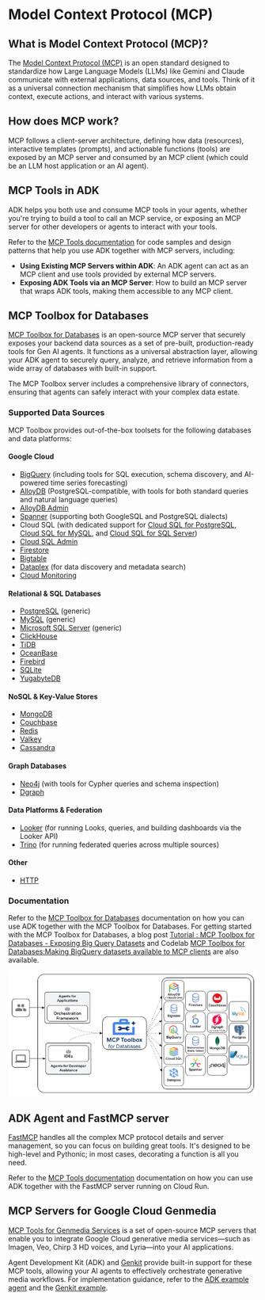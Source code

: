 # Model Context Protocol (MCP)

## What is Model Context Protocol (MCP)?

The
[Model Context Protocol (MCP)](https://modelcontextprotocol.io/introduction) is
an open standard designed to standardize how Large Language Models (LLMs) like
Gemini and Claude communicate with external applications, data sources, and
tools. Think of it as a universal connection mechanism that simplifies how LLMs
obtain context, execute actions, and interact with various systems.

## How does MCP work?

MCP follows a client-server architecture, defining how data (resources),
interactive templates (prompts), and actionable functions (tools) are
exposed by an MCP server and consumed by an MCP client (which could be
an LLM host application or an AI agent).

## MCP Tools in ADK

ADK helps you both use and consume MCP tools in your agents, whether you're
trying to build a tool to call an MCP service, or exposing an MCP server for
other developers or agents to interact with your tools.

Refer to the [MCP Tools documentation](../tools/mcp-tools.md) for code samples
and design patterns that help you use ADK together with MCP servers, including:

- **Using Existing MCP Servers within ADK**: An ADK agent can act as an MCP
  client and use tools provided by external MCP servers.
- **Exposing ADK Tools via an MCP Server**: How to build an MCP server that
  wraps ADK tools, making them accessible to any MCP client.

## MCP Toolbox for Databases

[MCP Toolbox for Databases](https://github.com/googleapis/genai-toolbox) is an
open-source MCP server that securely exposes your backend data sources as a
set of pre-built, production-ready tools for Gen AI agents. It functions as a
universal abstraction layer, allowing your ADK agent to securely query, analyze,
and retrieve information from a wide array of databases with built-in support.

The MCP Toolbox server includes a comprehensive library of connectors, ensuring that
agents can safely interact with your complex data estate.

### Supported Data Sources

MCP Toolbox provides out-of-the-box toolsets for the following databases and data platforms:

#### Google Cloud

*   [BigQuery](https://googleapis.github.io/genai-toolbox/resources/sources/bigquery/) (including tools for SQL execution, schema discovery, and AI-powered time series forecasting)
*   [AlloyDB](https://googleapis.github.io/genai-toolbox/resources/sources/alloydb-pg/) (PostgreSQL-compatible, with tools for both standard queries and natural language queries)
*   [AlloyDB Admin](https://googleapis.github.io/genai-toolbox/resources/sources/alloydb-admin/)
*   [Spanner](https://googleapis.github.io/genai-toolbox/resources/sources/spanner/) (supporting both GoogleSQL and PostgreSQL dialects)
*   Cloud SQL (with dedicated support for [Cloud SQL for PostgreSQL](https://googleapis.github.io/genai-toolbox/resources/sources/cloud-sql-pg/), [Cloud SQL for MySQL](https://googleapis.github.io/genai-toolbox/resources/sources/cloud-sql-mysql/), and [Cloud SQL for SQL Server](https://googleapis.github.io/genai-toolbox/resources/sources/cloud-sql-mssql/))
*   [Cloud SQL Admin](https://googleapis.github.io/genai-toolbox/resources/sources/cloud-sql-admin/)
*   [Firestore](https://googleapis.github.io/genai-toolbox/resources/sources/firestore/)
*   [Bigtable](https://googleapis.github.io/genai-toolbox/resources/sources/bigtable/)
*   [Dataplex](https://googleapis.github.io/genai-toolbox/resources/sources/dataplex/) (for data discovery and metadata search)
*   [Cloud Monitoring](https://googleapis.github.io/genai-toolbox/resources/sources/cloud-monitoring/)

#### Relational & SQL Databases

*   [PostgreSQL](https://googleapis.github.io/genai-toolbox/resources/sources/postgres/) (generic)
*   [MySQL](https://googleapis.github.io/genai-toolbox/resources/sources/mysql/) (generic)
*   [Microsoft SQL Server](https://googleapis.github.io/genai-toolbox/resources/sources/mssql/) (generic)
*   [ClickHouse](https://googleapis.github.io/genai-toolbox/resources/sources/clickhouse/)
*   [TiDB](https://googleapis.github.io/genai-toolbox/resources/sources/tidb/)
*   [OceanBase](https://googleapis.github.io/genai-toolbox/resources/sources/oceanbase/)
*   [Firebird](https://googleapis.github.io/genai-toolbox/resources/sources/firebird/)
*   [SQLite](https://googleapis.github.io/genai-toolbox/resources/sources/sqlite/)
*   [YugabyteDB](https://googleapis.github.io/genai-toolbox/resources/sources/yugabytedb/)

#### NoSQL & Key-Value Stores

*   [MongoDB](https://googleapis.github.io/genai-toolbox/resources/sources/mongodb/)
*   [Couchbase](https://googleapis.github.io/genai-toolbox/resources/sources/couchbase/)
*   [Redis](https://googleapis.github.io/genai-toolbox/resources/sources/redis/)
*   [Valkey](https://googleapis.github.io/genai-toolbox/resources/sources/valkey/)
*   [Cassandra](https://googleapis.github.io/genai-toolbox/resources/sources/cassandra/)

#### Graph Databases

*   [Neo4j](https://googleapis.github.io/genai-toolbox/resources/sources/neo4j/) (with tools for Cypher queries and schema inspection)
*   [Dgraph](https://googleapis.github.io/genai-toolbox/resources/sources/dgraph/)

#### Data Platforms & Federation

*   [Looker](https://googleapis.github.io/genai-toolbox/resources/sources/looker/) (for running Looks, queries, and building dashboards via the Looker API)
*   [Trino](https://googleapis.github.io/genai-toolbox/resources/sources/trino/) (for running federated queries across multiple sources)

#### Other

*   [HTTP](https://googleapis.github.io/genai-toolbox/resources/sources/http/)

### Documentation

Refer to the
[MCP Toolbox for Databases](/adk-docs/tools/google-cloud/mcp-toolbox-for-databases/)
documentation on how you can use ADK together with the MCP Toolbox for
Databases. For getting started with the MCP Toolbox for Databases, a blog post [Tutorial : MCP Toolbox for Databases - Exposing Big Query Datasets](https://medium.com/google-cloud/tutorial-mcp-toolbox-for-databases-exposing-big-query-datasets-9321f0064f4e) and Codelab [MCP Toolbox for Databases:Making BigQuery datasets available to MCP clients](https://codelabs.developers.google.com/mcp-toolbox-bigquery-dataset?hl=en#0) are also available.

![GenAI Toolbox](../assets/mcp_db_toolbox.png)

## ADK Agent and FastMCP server
[FastMCP](https://github.com/jlowin/fastmcp) handles all the complex MCP protocol details and server management, so you can focus on building great tools. It's designed to be high-level and Pythonic; in most cases, decorating a function is all you need.

Refer to the [MCP Tools documentation](../tools/mcp-tools.md) documentation on
how you can use ADK together with the FastMCP server running on Cloud Run.

## MCP Servers for Google Cloud Genmedia

[MCP Tools for Genmedia Services](https://github.com/GoogleCloudPlatform/vertex-ai-creative-studio/tree/main/experiments/mcp-genmedia)
is a set of open-source MCP servers that enable you to integrate Google Cloud
generative media services—such as Imagen, Veo, Chirp 3 HD voices, and Lyria—into
your AI applications.

Agent Development Kit (ADK) and [Genkit](https://genkit.dev/) provide built-in
support for these MCP tools, allowing your AI agents to effectively orchestrate
generative media workflows. For implementation guidance, refer to the [ADK
example
agent](https://github.com/GoogleCloudPlatform/vertex-ai-creative-studio/tree/main/experiments/mcp-genmedia/sample-agents/adk)
and the
[Genkit example](https://github.com/GoogleCloudPlatform/vertex-ai-creative-studio/tree/main/experiments/mcp-genmedia/sample-agents/genkit).